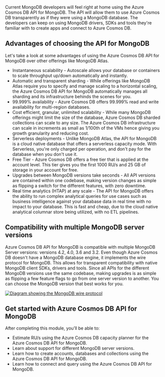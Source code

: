 Current MongoDB developers will feel right at home using the Azure Cosmos DB API for MongoDB. The API will allow them to use Azure Cosmos DB transparently as if they were using a MongoDB database. The developers can keep on using MongoDB drivers, SDKs and tools they're familiar with to create apps and connect to Azure Cosmos DB. 

## Advantages of choosing the API for MongoDB

Let's take a look at some advantages of using the Azure Cosmos DB API for MongoDB over other offerings like MongoDB Atlas.

- Instantaneous scalability - Autoscale allows your database or containers to scale throughput up/down automatically and instantly.
- Automatic and transparent sharding - While offerings like MongoDB Atlas require you to specify and manage scaling to a horizontal scaling, the Azure Cosmos DB API for MongoDB automatically manages all sharding and its infrastructure behinds the scenes for you. 
- 99.999% availability - Azure Cosmos DB offers 99.999% read and write availability for multi-region databases.
- Cost efficient, granular, unlimited scalability - While many MongoDB offerings might limit the size of the database, Azure Cosmos DB sharded collections can scale to any size. The Azure Cosmos DB infrastructure can scale in increments as small as 1/100th of the VMs hence giving you growth granularity and reducing cost.
- Serverless deployments - Unlike MongoDB Atlas, the API for MongoDB is a cloud native database that offers a serverless capacity mode. With Serverless, you're only charged per operation, and don't pay for the database when you don't use it.
- Free Tier - Azure Cosmos DB offers a free tier that is applied at the account level. This tier gives you the first 1000 RU/s and 25 GB of storage in your account for free.
- Upgrades between MongoDB versions take seconds - All API versions are contained within one codebase, making version changes as simple as flipping a switch for the different features, with zero downtime.
- Real time analytics (HTAP) at any scale - The API for MongoDB offers the ability to run complex analytical queries for use cases such as business intelligence against your database data in real time with no impact to your database. This is fast and cheap, due to the cloud native analytical columnar store being utilized, with no ETL pipelines.

## Compatibility with multiple MongoDB server versions

Azure Cosmos DB API for MongoDB is compatible with multiple MongoDB Server versions: versions 4.2, 4.0, 3.6 and 3.2.  Even though Azure Cosmos DB doesn't have a MongoDB database engine, it implements the wire protocol for MongoDB.  This allows for transparent compatibility with native MongoDB client SDKs, drivers and tools. Since all APIs for the different MongoDB versions use the same codebase, making upgrades is as simple as flipping a few feature flags to go from one server version to another. You can choose the MongoDB version that best works for you.

[![Diagram showing the MongoDB wire protocol](../media/1-mongodb-wire-protocol.png)](../media/1-mongodb-wire-protocol.png#lightbox)

## Get started with Azure Cosmos DB API for MongoDB

After completing this module, you’ll be able to:

- Estimate RU/s using the Azure Cosmos DB capacity planner for the Azure Cosmos DB API for MongoDB.
- Learn about support for different MongoDB server versions.
- Learn how to create accounts, databases and collections using the Azure Cosmos DB API for MongoDB.
- Learn how to connect and query using the Azure Cosmos DB API for MongoDB.